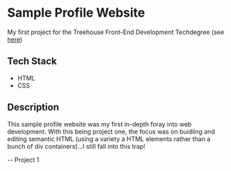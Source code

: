 # Sample Profile Website

My first project for the Treehouse Front-End Development Techdegree (see [here](https://join.teamtreehouse.com/front-end-web-development-techdegree/))



## Tech Stack

- HTML
- CSS



## Description

This sample profile website was my first in-depth foray into web development. With this being project one, the focus was on buidling and editing semantic HTML (using a variety a HTML elements rather than a bunch of div containers)...I still fall into this trap!

-- Project 1
